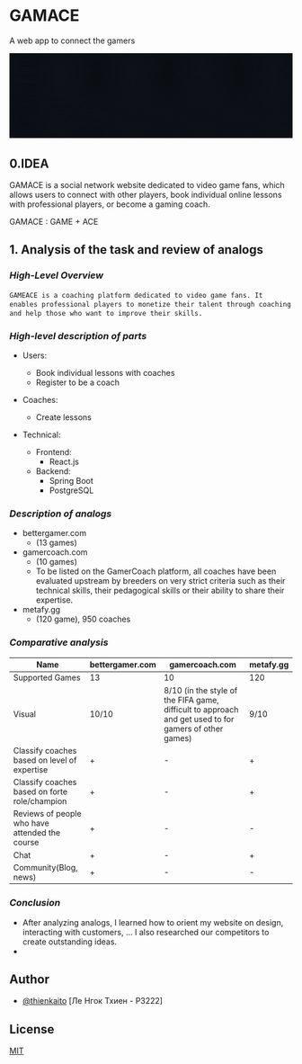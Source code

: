 
# GAMACE

A web app to connect the gamers


![Logo](https://github.com/kaitouz/ESportNetwork/blob/main/Image/logo.gif)



## 0.IDEA
GAMACE is a social network website dedicated to video game fans, 
which allows users to connect with other players, 
book individual online lessons with professional players, or become a gaming coach.

GAMACE : GAME + ACE

## 1. Analysis of the task and review of analogs

### *High-Level Overview*

    GAMEACE is a coaching platform dedicated to video game fans. It enables professional players to monetize their talent through coaching and help those who want to improve their skills. 


### *High-level description of parts*

* Users:
  * Book individual lessons with coaches
  * Register to be a coach
* Coaches:
  * Create lessons

* Technical:
  * Frontend:
    * React.js
  * Backend:
    * Spring Boot
    * PostgreSQL
### *Description of analogs*

* bettergamer.com
  * (13 games)
* gamercoach.com
  *  (10 games)
  *  To be listed on the GamerCoach platform, 
all coaches have been evaluated upstream by breeders 
on very strict criteria such as their technical skills, their 
pedagogical skills or their ability to share their expertise.
* metafy.gg
  * (120 game), 950 coaches

    
### *Comparative analysis*

| Name                  | bettergamer.com    | gamercoach.com    | metafy.gg |
|-----------------------|--------------------|-------------------|-----------|
| Supported Games                            | 13                | 10                | 120       |
| Visual                                     | 10/10             | 8/10 (in the style of the FIFA game, difficult to approach and get used to for gamers of other games)             | 9/10      |
| Classify coaches based on level of expertise   | +                 | -         |+       |
| Classify coaches based on forte role/champion  | +                 | -         |+       |
| Reviews of people who have attended the course | +                 | -         |-       |
| Chat                  | +                  | -                     | +         |
| Community(Blog, news) | +                  | -                     | -         |


### *Conclusion*
* After analyzing analogs, I learned how to orient my website on
  design, interacting with customers, ... I also researched our competitors
  to create outstanding ideas.
* 

## Author

- [@thienkaito](https://www.github.com/thienkaito) [Ле Нгок Тхиен - P3222]

## License

[MIT](https://choosealicense.com/licenses/mit/)